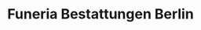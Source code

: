 ---
title: "Funeria Bestattungen Berlin"
url: /berlin/funeria-bestattungen-berlin/
shop: Bestattungen
---